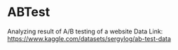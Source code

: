 # ABTest
Analyzing result of A/B testing of a website 
Data Link: https://www.kaggle.com/datasets/sergylog/ab-test-data
